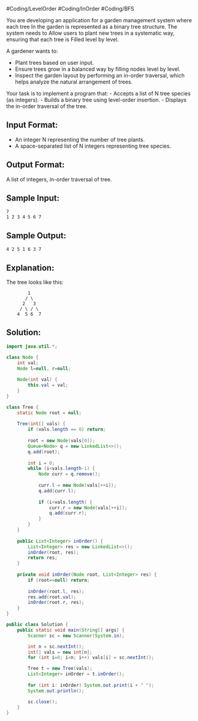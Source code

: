 #Coding/LevelOrder #Coding/InOrder #Coding/BFS 

You are developing an application for a garden management system where each tree 
In the garden is represented as a binary tree structure. The system needs to 
Allow users to plant new trees in a systematic way, ensuring that each tree is 
Filled level by level.

A gardener wants to:
 - Plant trees based on user input.
 - Ensure trees grow in a balanced way by filling nodes level by level.
 - Inspect the garden layout by performing an in-order traversal, which helps analyze the natural arrangement of trees.

Your task is to implement a program that:
    - Accepts a list of N tree species (as integers).
    - Builds a binary tree using level-order insertion.
    - Displays the in-order traversal of the tree.

Input Format:
-------------
- An integer N representing the number of tree plants.
- A space-separated list of N integers representing tree species.

Output Format:
--------------
A list of integers, in-order traversal of tree.


Sample Input:
-------------
```
7
1 2 3 4 5 6 7
```

Sample Output:
--------------
```
4 2 5 1 6 3 7
```


Explanation:
------------
The tree looks like this:
```
        1
       / \
      2   3
     / \ / \
    4  5 6  7
```


## Solution:

```java
import java.util.*;

class Node {
    int val;
    Node l=null, r=null;
    
    Node(int val) {
        this.val = val;
    }
}

class Tree {
    static Node root = null;
    
    Tree(int[] vals) {
        if (vals.length == 0) return;
        
        root = new Node(vals[0]);
        Queue<Node> q = new LinkedList<>();
        q.add(root);
        
        int i = 0;
        while (i<vals.length-1) {
            Node curr = q.remove();
            
            curr.l = new Node(vals[++i]);
            q.add(curr.l);
            
            if (i<vals.length) {
                curr.r = new Node(vals[++i]);
                q.add(curr.r);
            }
        }
    }
        
    public List<Integer> inOrder() {
        List<Integer> res = new LinkedList<>();
        inOrder(root, res);
        return res;
    }
    
    private void inOrder(Node root, List<Integer> res) {
        if (root==null) return;
        
        inOrder(root.l, res);
        res.add(root.val);
        inOrder(root.r, res);
    } 
}

public class Solution {
    public static void main(String[] args) {
        Scanner sc = new Scanner(System.in);

        int n = sc.nextInt();
        int[] vals = new int[n];
        for (int i=0; i<n; i++) vals[i] = sc.nextInt();

        Tree t = new Tree(vals);
        List<Integer> inOrder = t.inOrder();
        
        for (int i: inOrder) System.out.print(i + " ");
        System.out.println();

        sc.close();
    }
}
```
